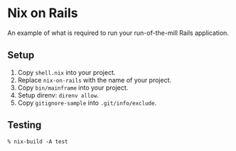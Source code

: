 # Nix on Rails

An example of what is required to run your run-of-the-mill Rails application.

## Setup

1. Copy `shell.nix` into your project.
1. Replace `nix-on-rails` with the name of your project.
1. Copy `bin/mainframe` into your project.
1. Setup direnv: `direnv allow`.
1. Copy `gitignore-sample` into `.git/info/exclude`.

## Testing

```
% nix-build -A test
```
